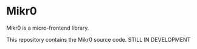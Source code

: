 # Mikr0

Mikr0 is a micro-frontend library.

This repository contains the Mikr0 source code. STILL IN DEVELOPMENT
